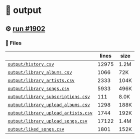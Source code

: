 # 📝  output 

## ⚙️ [run #1902](https://github.com/jwenerd/ytm-dl/actions/runs/10258819919)

### 📁 Files

|                                                                         |lines|size|
|-------------------------------------------------------------------------|-----|----|
|[`output/history.csv` ](output/history.csv)                              |12975|1.2M|
|[`output/library_albums.csv` ](output/library_albums.csv)                |1066 |72K |
|[`output/library_artists.csv` ](output/library_artists.csv)              |2333 |104K|
|[`output/library_songs.csv` ](output/library_songs.csv)                  |5933 |496K|
|[`output/library_subscriptions.csv` ](output/library_subscriptions.csv)  |111  |8.0K|
|[`output/library_upload_albums.csv` ](output/library_upload_albums.csv)  |1298 |188K|
|[`output/library_upload_artists.csv` ](output/library_upload_artists.csv)|1744 |192K|
|[`output/library_upload_songs.csv` ](output/library_upload_songs.csv)    |17122|1.4M|
|[`output/liked_songs.csv` ](output/liked_songs.csv)                      |1801 |152K|